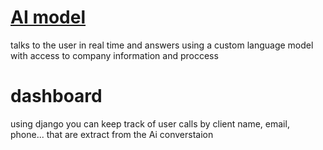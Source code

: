 # [AI model](https://github.com/hexxt-git/Artificial-Intelligence-Agent)
talks to the user in real time and answers using a custom language model with access to company information and proccess

# dashboard 
using django you can keep track of user calls by client name, email, phone... that are extract from the Ai converstaion
